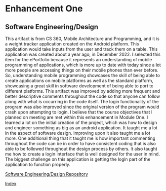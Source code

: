 # Enhancement One

## Software Engineering/Design

This artifact is from CS 360, Mobile Architecture and Programming, and it is a weight tracker application created on the Android platform. This application would take inputs from the user and track them on a table. This application was created about a year ago, in December 2022. 
I selected this item for the ePortfolio because it represents an understanding of mobile programming of applications, which is more up to date with today since a lot more people are accessing things on their mobile phones than ever before. So, understanding mobile programming showcases the skill of being able to create applications on mobile platforms as well as the standard platform, showcasing a great skill in software development of being able to port to different platforms. This artifact was improved by adding more frequent and better descriptive comments throughout the code so that anyone can follow along with what is occurring in the code itself. The login functionality of the program was also improved since the original version of the program would crash upon attempting to login. I believe that the course objectives that I planned on meeting are met within this enhancement in Module One. I learned a lot on the initial creation of the project, which was how to design and engineer something as big as an android application. It taught me a lot in the aspect of software design. Improving upon it also taught me a lot more. One additional thing that it taught me is how important commenting throughout the code can be in order to have consistent coding that is also able to be followed throughout the design process by others. It also taught me how to create a login interface that is well designed for the user in mind. The biggest challenge on this application is getting the login part of the application to function properly. 


[Software Engineering/Design Repository](https://github.com/Tydyp/SoftwareEngineering) 

[Index](https://tydyp.github.io/index.html)
